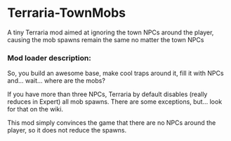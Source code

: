 # Terraria-TownMobs
A tiny Terraria mod aimed at ignoring the town NPCs around the player, causing the mob spawns remain the same no matter the town NPCs

### Mod loader description:
So, you build an awesome base, make cool traps around it, fill it with NPCs and... wait... where are the mobs?

If you have more than three NPCs, Terraria by default disables (really reduces in Expert) all mob spawns.
There are some exceptions, but... look for that on the wiki.

This mod simply convinces the game that there are no NPCs around the player, so it does not reduce the spawns.

